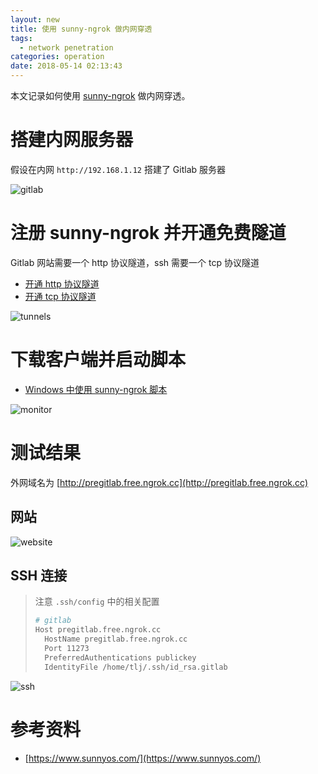```yaml
---
layout: new
title: 使用 sunny-ngrok 做内网穿透
tags:
  - network penetration
categories: operation
date: 2018-05-14 02:13:43
---
```



本文记录如何使用 [sunny-ngrok](https://www.ngrok.cc/) 做内网穿透。

<!-- more -->

# 搭建内网服务器

假设在内网 `http://192.168.1.12` 搭建了 Gitlab 服务器

![gitlab](./gitlab.png)

# 注册 sunny-ngrok 并开通免费隧道

Gitlab 网站需要一个 http 协议隧道，ssh 需要一个 tcp 协议隧道

* [开通 http 协议隧道](https://www.sunnyos.com/article-show-67.html)
* [开通 tcp 协议隧道](https://www.sunnyos.com/article-show-70.html)

![tunnels](./tunnels.png)

# 下载客户端并启动脚本

* [Windows 中使用 sunny-ngrok 脚本](https://www.sunnyos.com/article-show-71.html)

![monitor](./monitor.png)

# 测试结果

外网域名为 [http://pregitlab.free.ngrok.cc](http://pregitlab.free.ngrok.cc)

## 网站

![website](./website.png)

## SSH 连接

> 注意 `.ssh/config` 中的相关配置
> ```bash
> # gitlab
> Host pregitlab.free.ngrok.cc
>   HostName pregitlab.free.ngrok.cc
>   Port 11273
>   PreferredAuthentications publickey
>   IdentityFile /home/tlj/.ssh/id_rsa.gitlab
> ```

![ssh](./ssh.png)


# 参考资料

* [https://www.sunnyos.com/](https://www.sunnyos.com/)
